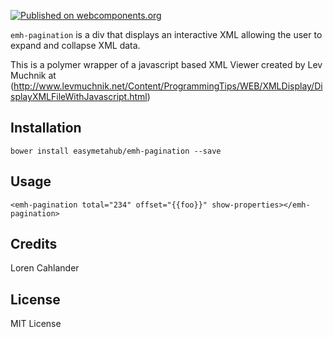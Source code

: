 [![Published on webcomponents.org](https://img.shields.io/badge/webcomponents.org-published-blue.svg)](https://www.webcomponents.org/element/owner/my-element)



`emh-pagination` is a div that displays an interactive XML allowing the user to expand and collapse XML data.

This is a polymer wrapper of a javascript based XML Viewer created by Lev Muchnik at (http://www.levmuchnik.net/Content/ProgrammingTips/WEB/XMLDisplay/DisplayXMLFileWithJavascript.html)


## Installation

```
bower install easymetahub/emh-pagination --save
```

## Usage

```
<emh-pagination total="234" offset="{{foo}}" show-properties></emh-pagination>
```



## Credits

Loren Cahlander

## License

MIT License